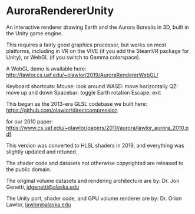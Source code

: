 # AuroraRendererUnity

An interactive renderer drawing Earth and the Aurora Borealis in 3D, built in the Unity game engine.

This requires a fairly good graphics processor, but works on most platforms, including
in VR on the VIVE (if you add the SteamVR package for Unity), or
WebGL (if you switch to Gamma colorspace).

A WebGL demo is available here:
    http://lawlor.cs.uaf.edu/~olawlor/2019/AuroraRendererWebGL/

Keyboard shortcuts:
	Mouse: look around
	WASD: move horizontally
	QZ: move up and down
	Spacebar: toggle Earth rotation
	Escape: exit


This began as the 2013-era GLSL codebase we built here:
   https://github.com/olawlor/directcompression

for our 2010 paper:
   https://www.cs.uaf.edu/~olawlor/papers/2010/aurora/lawlor_aurora_2010.pdf

This version was converted to HLSL shaders in 2019, and everything was slightly updated and retuned.

The shader code and datasets not otherwise copyrighted are released to the public domain.

The original volume datasets and rendering architecture are by:
Dr. Jon Genetti, jdgenetti@alaska.edu

The Unity port, shader code, and GPU volume renderer are by:
Dr. Orion Lawlor, lawlor@alaska.edu

